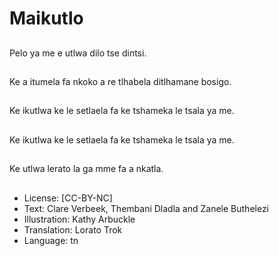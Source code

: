 # Maikutlo

##
Pelo ya me e utlwa dilo
tse dintsi.

##
Ke a itumela fa nkoko a
re tlhabela ditlhamane
bosigo.

##
Ke ikutlwa ke le setlaela
fa ke tshameka le tsala
ya me.

##
Ke ikutlwa ke le setlaela
fa ke tshameka le tsala
ya me.

##
Ke utlwa lerato la ga
mme fa a nkatla.

##
* License: [CC-BY-NC]
* Text: Clare Verbeek, Thembani Dladla and Zanele Buthelezi
* Illustration: Kathy Arbuckle
* Translation: Lorato Trok
* Language: tn
